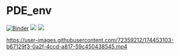 # PDE_env
[![Binder](https://mybinder.org/badge_logo.svg)](https://mybinder.org/v2/gh/RaffaeleParadiso/Partial_differential_equations/main?labpath=PDE.ipynb)
[![](https://img.shields.io/badge/GitHub_Pages-View_on_GitHub_Pages-blue?logo=GitHubPages)](https://raffaeleparadiso.github.io/Partial_differential_equations/) 
[![](https://img.shields.io/badge/GitHub-View_on_GitHub-blue?logo=GitHub)](https://github.com/RaffaeleParadiso/PDE)

https://user-images.githubusercontent.com/72359212/174453103-b67129f3-0a2f-4ccd-a817-59c450438545.mp4
